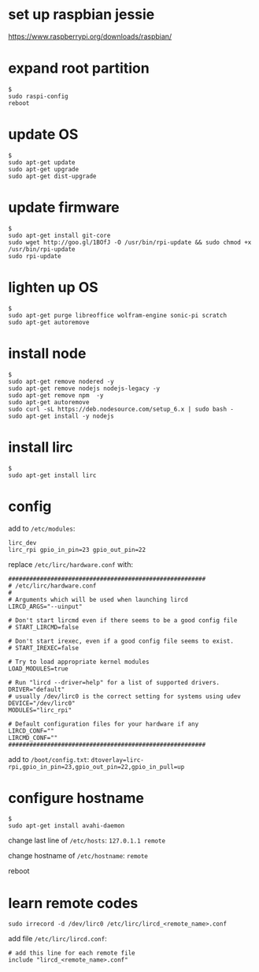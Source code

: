 # set up raspbian jessie
https://www.raspberrypi.org/downloads/raspbian/

# expand root partition
```
$
sudo raspi-config
reboot
```

# update OS
```
$
sudo apt-get update
sudo apt-get upgrade
sudo apt-get dist-upgrade
```

# update firmware
```
$
sudo apt-get install git-core
sudo wget http://goo.gl/1BOfJ -O /usr/bin/rpi-update && sudo chmod +x /usr/bin/rpi-update
sudo rpi-update
```

# lighten up OS
```
$
sudo apt-get purge libreoffice wolfram-engine sonic-pi scratch
sudo apt-get autoremove
```

# install node
```
$
sudo apt-get remove nodered -y
sudo apt-get remove nodejs nodejs-legacy -y
sudo apt-get remove npm  -y
sudo apt-get autoremove
sudo curl -sL https://deb.nodesource.com/setup_6.x | sudo bash -
sudo apt-get install -y nodejs
```

# install lirc
```
$
sudo apt-get install lirc
```

# config
add to `/etc/modules`:
```
lirc_dev
lirc_rpi gpio_in_pin=23 gpio_out_pin=22
```

replace `/etc/lirc/hardware.conf` with:
```
########################################################
# /etc/lirc/hardware.conf
#
# Arguments which will be used when launching lircd
LIRCD_ARGS="--uinput"

# Don't start lircmd even if there seems to be a good config file
# START_LIRCMD=false

# Don't start irexec, even if a good config file seems to exist.
# START_IREXEC=false

# Try to load appropriate kernel modules
LOAD_MODULES=true

# Run "lircd --driver=help" for a list of supported drivers.
DRIVER="default"
# usually /dev/lirc0 is the correct setting for systems using udev
DEVICE="/dev/lirc0"
MODULES="lirc_rpi"

# Default configuration files for your hardware if any
LIRCD_CONF=""
LIRCMD_CONF=""
########################################################
```

add to `/boot/config.txt`:
`dtoverlay=lirc-rpi,gpio_in_pin=23,gpio_out_pin=22,gpio_in_pull=up`

# configure hostname
```
$
sudo apt-get install avahi-daemon
```

change last line of `/etc/hosts`:
`127.0.1.1 remote`

change hostname of `/etc/hostname`:
`remote`

reboot

# learn remote codes
`sudo irrecord -d /dev/lirc0 /etc/lirc/lircd_<remote_name>.conf`

add file `/etc/lirc/lircd.conf`:
```
# add this line for each remote file
include "lircd_<remote_name>.conf"
```
